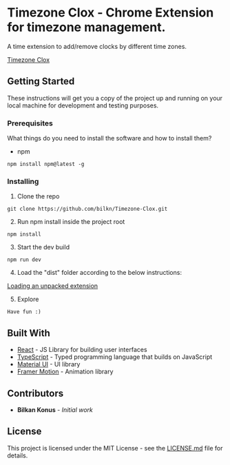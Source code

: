 # Timezone Clox - Chrome Extension for timezone management.

A time extension to add/remove clocks by different time zones.

[Timezone Clox](https://chromewebstore.google.com/detail/timezone-clox/gbpnejfdlkconmokfpnkhljfnliocfih)

## Getting Started

These instructions will get you a copy of the project up and running on your local machine for development and testing purposes.

### Prerequisites

What things do you need to install the software and how to install them?

- npm

``` 
npm install npm@latest -g
```

### Installing

1. Clone the repo

``` 
git clone https://github.com/bilkn/Timezone-Clox.git
```

2. Run npm install inside the project root

``` 
npm install
```

3. Start the dev build

``` 
npm run dev
```

4. Load the "dist" folder according to the below instructions:

[Loading an unpacked extension](https://developer.chrome.com/docs/extensions/mv3/getstarted/development-basics/#load-unpacked)

5. Explore

``` 
Have fun :)
```

## Built With
* [React](https://reactjs.org/) - JS Library for building user interfaces 
* [TypeScript](https://www.typescriptlang.org/) - Typed programming language that builds on JavaScript
* [Material UI](https://mui.com/) - UI library
* [Framer Motion](https://www.framer.com/motion/) - Animation library

## Contributors

* **Bilkan Konus** - *Initial work*

## License 

This project is licensed under the MIT License - see the [LICENSE.md](LICENSE.md) file for details.

